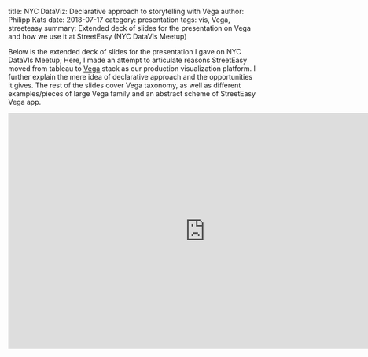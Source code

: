title: NYC DataViz: Declarative approach to storytelling with Vega
author: Philipp Kats
date: 2018-07-17
category: presentation
tags: vis, Vega, streeteasy
summary: Extended deck of slides for the presentation on Vega and how we use it at StreetEasy (NYC DataVis Meetup)


Below is the extended deck of slides for the presentation I gave on NYC DataVIs Meetup; Here, I made an attempt to articulate reasons StreetEasy moved from tableau to [Vega][1] stack as our production visualization platform. I further explain the mere idea of declarative approach and the opportunities it gives. The rest of the slides cover Vega taxonomy, as well as different examples/pieces of large Vega family and an abstract scheme of StreetEasy Vega app.
 

<iframe src="https://docs.google.com/presentation/d/e/2PACX-1vSu7QiuJTFDmTwkpYkOCodJLLD0X9hcLwJxayYy0IvASHHyvJMOKmzsfZckAZTrXEYr2Efm84RXr0NZ/embed?start=false&loop=false&delayms=3000" frameborder="0" width="800" height="479" allowfullscreen="true" mozallowfullscreen="true" webkitallowfullscreen="true"></iframe>

[1]:	https://vega.github.io/